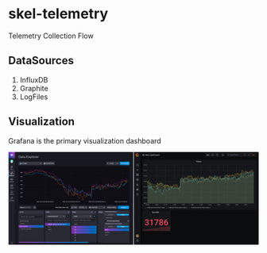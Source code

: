 # skel-telemetry

Telemetry Collection Flow

## DataSources

1. InfluxDB
2. Graphite
3. LogFiles

## Visualization

Grafana is the primary visualization dashboard

<img src="doc/scr-grafana-influx.png" width="850">


